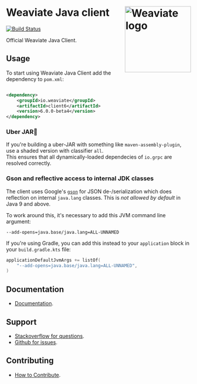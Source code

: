 # Weaviate Java client  <img alt='Weaviate logo' src='https://raw.githubusercontent.com/weaviate/weaviate/19de0956c69b66c5552447e84d016f4fe29d12c9/docs/assets/weaviate-logo.png' width='180' align='right' />

[![Build Status](https://github.com/weaviate/java-client/actions/workflows/.github/workflows/test.yaml/badge.svg?branch=main)](https://github.com/weaviate/java-client/actions/workflows/.github/workflows/test.yaml)

Official Weaviate Java Client.

## Usage

To start using Weaviate Java Client add the dependency to `pom.xml`:

```xml

<dependency>
    <groupId>io.weaviate</groupId>
    <artifactId>client6</artifactId>
    <version>6.0.0-beta4</version>
</dependency>
```

### Uber JAR🫙

If you're building a uber-JAR with something like `maven-assembly-plugin`, use a shaded version with classifier `all`.  
This ensures that all dynamically-loaded dependecies of `io.grpc` are resolved correctly.


### Gson and reflective access to internal JDK classes

The client uses Google's [`gson`](https://github.com/google/gson) for JSON de-/serialization which does reflection on internal `java.lang` classes. This is _not allowed by default_ in Java 9 and above.

To work around this, it's necessary to add this JVM command line argument:

```
--add-opens=java.base/java.lang=ALL-UNNAMED
```

If you're using Gradle, you can add this instead to your `application` block in your `build.gradle.kts` file:

```kotlin
applicationDefaultJvmArgs += listOf(
    "--add-opens=java.base/java.lang=ALL-UNNAMED",
)
```

## Documentation

- [Documentation](https://weaviate.io/developers/weaviate/current/client-libraries/java.html).

## Support

- [Stackoverflow for questions](https://stackoverflow.com/questions/tagged/weaviate).
- [Github for issues](https://github.com/weaviate/java-client/issues).

## Contributing

- [How to Contribute](https://github.com/weaviate/java-client/blob/main/CONTRIBUTE.md).

